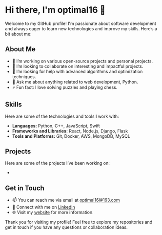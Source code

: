 # Hi there, I'm optimal16 👋

Welcome to my GitHub profile! I'm passionate about software development and always eager to learn new technologies and improve my skills. Here’s a bit about me:

## About Me

- 🔭 I’m working on various open-source projects and personal projects.
- 👯 I’m looking to collaborate on interesting and impactful projects.
- 🤔 I’m looking for help with advanced algorithms and optimization techniques.
- 💬 Ask me about anything related to web development, Python.
- ⚡ Fun fact: I love solving puzzles and playing chess.

## Skills

Here are some of the technologies and tools I work with:

- **Languages:** Python, C++, JavaScript, Swift
- **Frameworks and Libraries:** React, Node.js, Django, Flask
- **Tools and Platforms:** Git, Docker, AWS, MongoDB, MySQL

## Projects

Here are some of the projects I’ve been working on:

- 

## Get in Touch

- 📫 You can reach me via email at optimal16@163.com
- 💼 Connect with me on [LinkedIn](https://www.linkedin.com/in/optimal16)
- 🌐 Visit my [website](https://optimal16.github.io) for more information.

Thank you for visiting my profile! Feel free to explore my repositories and get in touch if you have any questions or collaboration ideas.
